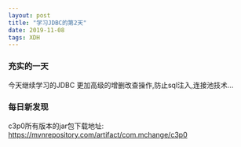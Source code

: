 ```yaml
---  
layout: post  
title: "学习JDBC的第2天"   
date: 2019-11-08
tags: XDH    
---  
```




### 充实的一天
今天继续学习的JDBC
更加高级的增删改查操作,防止sql注入,连接池技术...
### 每日新发现
c3p0所有版本的jar包下载地址:
https://mvnrepository.com/artifact/com.mchange/c3p0
